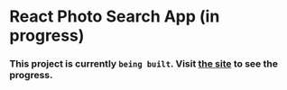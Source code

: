 # React Photo Search App (in progress)

### This project is currently `being built`. Visit [the site](https://searchanyphotos.netlify.app) to see the progress.
